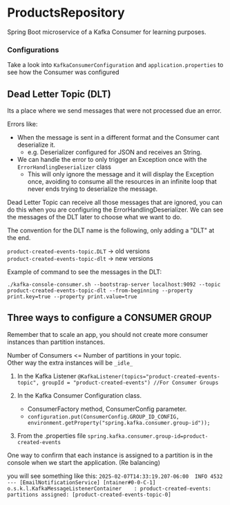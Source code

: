 # ProductsRepository
Spring Boot microservice of a Kafka Consumer for learning purposes.

### Configurations
Take a look into `KafkaConsumerConfiguration` and `application.properties` to see how the Consumer was configured


## Dead Letter Topic (DLT)
Its a place where we send messages that were not processed due an error.

Errors like:
* When the message is sent in a different format and the Consumer cant deserialize it.
    * e.g. Deserializer configured for JSON and receives an String.
* We can handle the error to only trigger an Exception once with the `ErrorHandlingDeserializer` class
  * This will only ignore the message and it will display the Exception once,
  avoiding to consume all the resources in an infinite loop that never ends trying to deserialize the message.

Dead Letter Topic can receive all those messages that are ignored, you can do this when you are configuring the ErrorHandlingDeserializer.
We can see the messages of the DLT later to choose what we want to do.

The convention for the DLT name is the following, only adding a "DLT" at the end.

`product-created-events-topic.DLT` -> old versions \
`product-created-events-topic-dlt` -> new versions

Example of command to see the messages in the DLT:

`./kafka-console-consumer.sh --bootstrap-server localhost:9092 --topic product-created-events-topic-dlt --from-beginning --property print.key=true --property print.value=true`


## Three ways to configure a CONSUMER GROUP

Remember that to scale an app, you should not create more consumer instances than partition instances.

Number of Consumers <= Number of partitions in your topic. \
Other way the extra instances will be `_idle_`

1. In the Kafka Listener
`@KafkaListener(topics="product-created-events-topic", groupId = "product-created-events") //For Consumer Groups`

2. In the Kafka Consumer Configuration class.
   * ConsumerFactory method, ConsumerConfig parameter.
   * `configuration.put(ConsumerConfig.GROUP_ID_CONFIG, environment.getProperty("spring.kafka.consumer.group-id"));`

3. From the .properties file
`spring.kafka.consumer.group-id=product-created-events`

One way to confirm that each instance is assigned to a partition is in the console when we start the application.
(Re balancing)

you will see something like this:
`2025-02-07T14:33:19.207-06:00  INFO 4532 --- [EmailNotificationService] [ntainer#0-0-C-1] o.s.k.l.KafkaMessageListenerContainer    : product-created-events: partitions assigned: [product-created-events-topic-0]`
